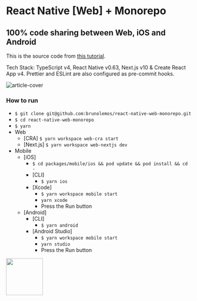 # React Native [Web] + Monorepo

## 100% code sharing between Web, iOS and Android

This is the source code from [this tutorial](https://dev.to/brunolemos/tutorial-100-code-sharing-between-ios-android--web-using-react-native-web-andmonorepo-4pej).

Tech Stack: TypeScript v4, React Native v0.63, Next.js v10 & Create React App v4.
Prettier and ESLint are also configured as pre-commit hooks.

![article-cover](https://user-images.githubusercontent.com/619186/64933790-1fc27680-d81d-11e9-8077-64a1066b7c17.png)

### How to run

- `$ git clone git@github.com:brunolemos/react-native-web-monorepo.git`
- `$ cd react-native-web-monorepo`
- `$ yarn`
- Web
  - [CRA] `$ yarn workspace web-cra start`
  - [Next.js] `$ yarn workspace web-nextjs dev`
- Mobile
  - [iOS]
    - `$ cd packages/mobile/ios && pod update && pod install && cd -`
    - [CLI]
      - `$ yarn ios`
    - [Xcode]
      - `$ yarn workspace mobile start`
      - `yarn xcode`
      - Press the Run button
  - [Android]
    - [CLI]
      - `$ yarn android`
    - [Android Studio]
      - `$ yarn workspace mobile start`
      - `yarn studio`
      - Press the Run button


<a href="https://twitter.com/brunolemos" target="_blank"><img src="https://github.com/brunolemos.png?size=500" height="100" /></a>
